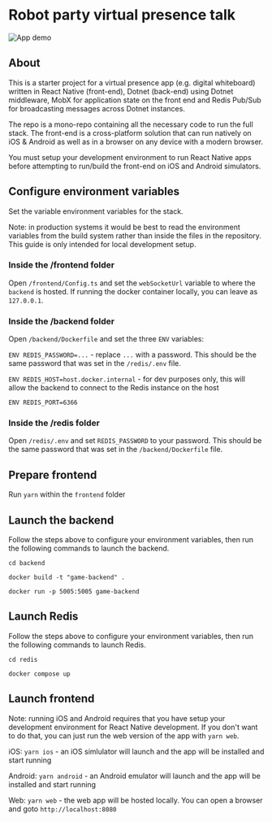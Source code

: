 # Robot party virtual presence talk

![App demo](https://github.com/lachlanwp/eh-tech-talk-realtime-game/blob/main/bots-cross-platform.gif)

## About

This is a starter project for a virtual presence app (e.g. digital whiteboard) written in React Native (front-end), Dotnet (back-end) using
Dotnet middleware, MobX for application state on the front end and Redis Pub/Sub for broadcasting messages across Dotnet instances.

The repo is a mono-repo containing all the necessary code to run the full stack. The front-end is a cross-platform solution that can run natively
on iOS & Android as well as in a browser on any device with a modern browser.

You must setup your development environment to run React Native apps before attempting to run/build the front-end on iOS and Android simulators.

## Configure environment variables

Set the variable environment variables for the stack.

Note: in production systems it would be best to read the environment variables from the build system rather than inside the files in the repository. This guide is only intended for local development setup.

### Inside the /frontend folder

Open `/frontend/Config.ts` and set the `webSocketUrl` variable to where the `backend`
is hosted. If running the docker container locally, you can leave as `127.0.0.1`.

### Inside the /backend folder

Open `/backend/Dockerfile` and set the three `ENV` variables:

`ENV REDIS_PASSWORD=...` - replace `...` with a password. This should be the same password that was set in the `/redis/.env` file.

`ENV REDIS_HOST=host.docker.internal` - for dev purposes only, this will allow the backend to connect to the Redis instance on the host

`ENV REDIS_PORT=6366`

### Inside the /redis folder

Open `/redis/.env` and set `REDIS_PASSWORD` to your password. This should be the same
password that was set in the `/backend/Dockerfile` file.

## Prepare frontend

Run `yarn` within the `frontend` folder

## Launch the backend

Follow the steps above to configure your environment variables, then
run the following commands to launch the backend.

`cd backend`

`docker build -t "game-backend" .`

`docker run -p 5005:5005 game-backend`

## Launch Redis

Follow the steps above to configure your environment variables, then run the following commands to launch Redis.

`cd redis`

`docker compose up`

## Launch frontend

Note: running iOS and Android requires that you have setup your development environment for React Native development. If you don't want to do that, you can just run the web version of the app with `yarn web`.

iOS: `yarn ios` - an iOS simlulator will launch and the app will be installed and start running

Android: `yarn android` - an Android emulator will launch and the app will be installed and start running

Web: `yarn web` - the web app will be hosted locally. You can open a browser and goto `http://localhost:8080`
